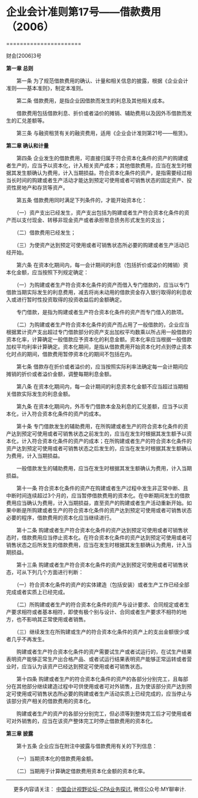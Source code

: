﻿# 企业会计准则第17号——借款费用（2006）
======================

财会\[2006\]3号

**第一章 总则**

　　第一条 为了规范借款费用的确认、计量和相关信息的披露，根据《企业会计准则——基本准则》，制定本准则。

　　第二条 借款费用，是指企业因借款而发生的利息及其他相关成本。

　　借款费用包括借款利息、折价或者溢价的摊销、辅助费用以及因外币借款而发生的汇兑差额等。

　　第三条 与融资租赁有关的融资费用，适用《企业会计准则第21号――租赁》。

**第二章 确认和计量**

　　第四条 企业发生的借款费用，可直接归属于符合资本化条件的资产的购建或者生产的，应当予以资本化，计入相关资产成本；其他借款费用，应当在发生时根据其发生额确认为费用，计入当期损益。符合资本化条件的资产，是指需要经过相当长时间的购建或者生产活动才能达到预定可使用或者可销售状态的固定资产、投资性房地产和存货等资产。

　　第五条 借款费用同时满足下列条件的，才能开始资本化：

　　（一）资产支出已经发生，资产支出包括为购建或者生产符合资本化条件的资产而以支付现金、转移非现金资产或者承担带息债务形式发生的支出；

　　（二）借款费用已经发生；

　　（三）为使资产达到预定可使用或者可销售状态所必要的购建或者生产活动已经开始。

　　第六条 在资本化期间内，每一会计期间的利息（包括折价或溢价的摊销）资本化金额，应当按照下列规定确定：

　　（一）为购建或者生产符合资本化条件的资产而借入专门借款的，应当以专门借款当期实际发生的利息费用，减去将尚未动用的借款资金存入银行取得的利息收入或进行暂时性投资取得的投资收益后的金额确定。

　　专门借款，是指为购建或者生产符合资本化条件的资产而专门借入的款项。

　　（二）为购建或者生产符合资本化条件的资产而占用了一般借款的，企业应当根据累计资产支出超过专门借款部分的资产支出加权平均数乘以所占用一般借款的资本化率，计算确定一般借款应予资本化的利息金额。资本化率应当根据一般借款加权平均利率计算确定。资本化期间，是指从借款费用开始资本化时点到停止资本化时点的期间，借款费用暂停资本化的期间不包括在内。

　　第七条 借款存在折价或者溢价的，应当按照实际利率法确定每一会计期间应摊销的折价或者溢价金额，调整每期利息金额。

　　第八条 在资本化期间内，每一会计期间的利息资本化金额不应当超过当期相关借款实际发生的利息金额。

　　第九条 在资本化期间内，外币专门借款本金及利息的汇兑差额，应当予以资本化，计入符合资本化条件的资产的成本。

　　第十条 专门借款发生的辅助费用，在所购建或者生产的符合资本化条件的资产达到预定可使用或者可销售状态之前发生的，应当在发生时根据其发生额予以资本化，计入符合资本化条件的资产的成本；在所购建或者生产的符合资本化条件的资产达到预定可使用或者可销售状态之后发生的，应当在发生时根据其发生额确认为费用，计入当期损益。

　　一般借款发生的辅助费用，应当在发生时根据其发生额确认为费用，计入当期损益。

　　第十一条 符合资本化条件的资产在购建或者生产过程中发生非正常中断、且中断时间连续超过3个月的，应当暂停借款费用的资本化。在中断期间发生的借款费用应当确认为费用，计入当期损益，直至资产的购建或者生产活动重新开始。如果中断是所购建或者生产的符合资本化条件的资产达到预定可使用或者可销售状态必要的程序，借款费用的资本化应当继续进行。

　　第十二条 购建或者生产符合资本化条件的资产达到预定可使用或者可销售状态时，借款费用应当停止资本化。在符合资本化条件的资产达到预定可使用或者可销售状态之后所发生的借款费用，应当在发生时根据其发生额确认为费用，计入当期损益。

　　第十三条 购建或者生产符合资本化条件的资产达到预定可使用或者可销售状态，可从下列几个方面进行判断：

　　（一）符合资本化条件的资产的实体建造（包括安装）或者生产工作已经全部完成或者实质上已经完成。

　　（二）所购建或者生产的符合资本化条件的资产与设计要求、合同规定或者生产要求相符或者基本相符，即使有极个别与设计、合同或者生产要求不相符的地方，也不影响其正常使用或者销售。

　　（三）继续发生在所购建或生产的符合资本化条件的资产上的支出金额很少或者几乎不再发生。

　　购建或者生产符合资本化条件的资产需要试生产或者试运行的，在试生产结果表明资产能够正常生产出合格产品、或者试运行结果表明资产能够正常运转或者营业时，应当认为该资产已经达到预定可使用或者可销售状态。

　　第十四条 购建或者生产的符合资本化条件的资产的各部分分别完工，且每部分在其他部分继续建造过程中可供使用或者可对外销售，且为使该部分资产达到预定可使用或可销售状态所必要的购建或者生产活动实质上已经完成的，应当停止与该部分资产相关的借款费用的资本化。

　　购建或者生产的资产的各部分分别完工，但必须等到整体完工后才可使用或者可对外销售的，应当在该资产整体完工时停止借款费用的资本化。

**第三章 披露**

　　第十五条 企业应当在附注中披露与借款费用有关的下列信息：

　　（一）当期资本化的借款费用金额。

　　（二）当期用于计算确定借款费用资本化金额的资本化率。

* * *

     更多内容请关注： [中国会计视野论坛-CPA业务探讨.](https://bbs.esnai.com/thread-5354530-1-3.html) 微信公众号:MY聊审计.